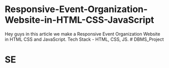 # Responsive-Event-Organization-Website-in-HTML-CSS-JavaScript
Hey guys in this article we make a Responsive Event Organization Website in HTML CSS and JavaScript. 
Tech Stack - HTML, CSS, JS. # DBMS_Project
# SE

